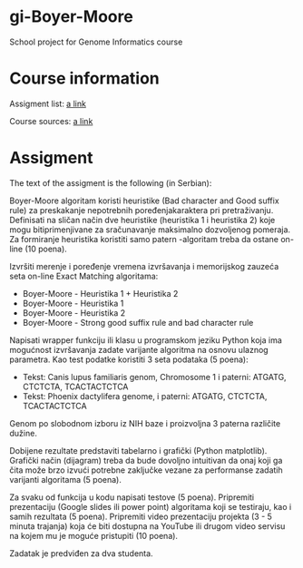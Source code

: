 # gi-Boyer-Moore
School project for Genome Informatics course

# Course information
Assigment list:
[a link](https://docs.google.com/document/d/1XqrPYwFnEYNOKzHntZQfz1L8b59BN8WIVvNgDyIUE0I/edit#heading=h.i7nzefwji0hn)

Course sources:
[a link](https://github.com/vladimirkovacevic/comp_gen)

# Assigment
The text of the assigment is the following (in Serbian):

Boyer-Moore algoritam koristi heuristike (Bad character and Good suffix rule) za preskakanje nepotrebnih poređenjakaraktera pri pretraživanju. Definisati na sličan način dve heuristike (heuristika 1 i heuristika 2) koje mogu bitiprimenjivane za sračunavanje maksimalno dozvoljenog pomeraja. Za formiranje heuristika koristiti samo patern -algoritam treba da ostane on-line (10 poena).

Izvršiti merenje i poređenje vremena izvršavanja i memorijskog zauzeća seta on-line Exact Matching algoritama:

* Boyer-Moore - Heuristika 1 + Heuristika 2
* Boyer-Moore - Heuristika 1
* Boyer-Moore - Heuristika 2
* Boyer-Moore - Strong good suffix rule and bad character rule

Napisati wrapper funkciju ili klasu u programskom jeziku Python koja ima mogućnost izvršavanja zadate varijante algoritma na osnovu ulaznog parametra. Kao test podatke koristiti 3 seta podataka (5 poena):

* Tekst: Canis lupus familiaris genom, Chromosome 1 i paterni: ATGATG, CTCTCTA, TCACTACTCTCA
* Tekst: Phoenix dactylifera genome, i paterni: ATGATG, CTCTCTA, TCACTACTCTCA

Genom po slobodnom izboru iz NIH baze i proizvoljna 3 paterna različite dužine.

Dobijene rezultate predstaviti tabelarno i grafički (Python matplotlib). Grafički način (dijagram) treba da bude dovoljno intuitivan da onaj koji ga čita može brzo izvući potrebne zaključke vezane za performanse zadatih varijanti algoritama (5 poena).

Za svaku od funkcija u kodu napisati testove (5 poena).
Pripremiti prezentaciju (Google slides ili power point) algoritama koji se testiraju, kao i samih rezultata (5 poena).
Pripremiti video prezentaciju projekta (3 - 5 minuta trajanja) koja će biti dostupna na YouTube ili drugom video servisu na kojem mu je moguće pristupiti (10 poena).

Zadatak je predviđen za dva studenta.